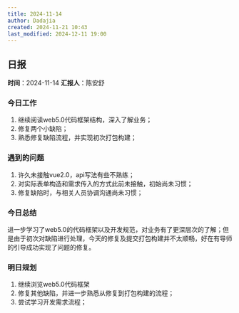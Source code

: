 ```yaml
---
title: 2024-11-14
author: Dadajia
created: 2024-11-21 10:43
last_modified: 2024-12-11 19:00
---
```

## 日报
**时间**：2024-11-14 **汇报人**：陈安舒
### 今日工作
1.	继续阅读web5.0代码框架结构，深入了解业务；
2.	修复两个小缺陷；
3.	熟悉修复缺陷流程，并实现初次打包构建；
### 遇到的问题
1.	许久未接触vue2.0，api写法有些不熟练；
2.	对实际表单构造和需求传入的方式此前未接触，初始尚未习惯；
3.	修复缺陷时，与相关人员协调沟通尚未习惯；
### 今日总结
进一步学习了web5.0的代码框架以及开发规范，对业务有了更深层次的了解；但是由于初次对缺陷进行处理，今天的修复及提交打包构建并不太顺畅，好在有导师的引导成功实现了问题的修复。
### 明日规划
1.	继续浏览web5.0代码框架
2.	修复其他缺陷，并进一步熟悉从修复到打包构建的流程；
3.	尝试学习开发需求流程；

